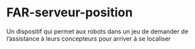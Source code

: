 # FAR-serveur-position
Un dispositif qui permet aux robots dans un jeu de demander de l’assistance à leurs concepteurs pour arriver à se localiser
